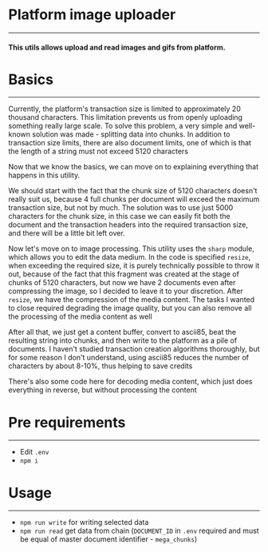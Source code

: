 # Platform image uploader
___
#### This utils allows upload and read images and gifs from platform.

# Basics
___
Currently, the platform's transaction size is limited to approximately 20 thousand characters.
This limitation prevents us from openly uploading something really large scale. To solve this problem, a very simple and well-known solution was made - splitting data into chunks.
In addition to transaction size limits, there are also document limits, one of which is that the length of a string must not exceed 5120 characters

Now that we know the basics, we can move on to explaining everything that happens in this utility.

We should start with the fact that the chunk size of 5120 characters doesn't really suit us, because 4 full chunks per document will exceed the maximum transaction size, but not by much. The solution was to use just 5000 characters for the chunk size, in this case we can easily fit both the document and the transaction headers into the required transaction size, and there will be a little bit left over.

Now let's move on to image processing. This utility uses the `sharp` module, which allows you to edit the data medium. In the code is specified `resize`, when exceeding the required size, it is purely technically possible to throw it out, because of the fact that this fragment was created at the stage of chunks of 5120 characters, but now we have 2 documents even after compressing the image, so I decided to leave it to your discretion. After `resize`, we have the compression of the media content. The tasks I wanted to close required degrading the image quality, but you can also remove all the processing of the media content as well

After all that, we just get a content buffer, convert to ascii85, beat the resulting string into chunks, and then write to the platform as a pile of documents. I haven't studied transaction creation algorithms thoroughly, but for some reason I don't understand, using ascii85 reduces the number of characters by about 8-10%, thus helping to save credits

There's also some code here for decoding media content, which just does everything in reverse, but without processing the content

# Pre requirements
___
- Edit `.env`
- `npm i`

# Usage
___
- `npm run write` for writing selected data
- `npm run read` get data from chain (`DOCUMENT_ID` in `.env` required and must be equal of master document identifier - `mega_chunks`)

